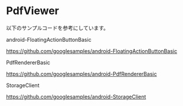 PdfViewer
=========
以下のサンプルコードを参考にしています。

android-FloatingActionButtonBasic

https://github.com/googlesamples/android-FloatingActionButtonBasic

PdfRendererBasic

https://github.com/googlesamples/android-PdfRendererBasic

StorageClient

https://github.com/googlesamples/android-StorageClient
